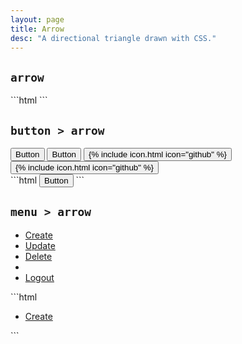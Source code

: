 ```yaml
---
layout: page
title: Arrow
desc: "A directional triangle drawn with CSS."
---
```


## `arrow`

<div class="demo grid grid_md">
  <div class="demo__render grid__item">
    <span class="arrow"></span>
    <span class="arrow arrow_up"></span>
    <span class="arrow arrow_left"></span>
    <span class="arrow arrow_right"></span>
  </div><!-- .demo__render -->
  <div class="grid__item">
  <div class="demo__code" markdown="1">
```html
<span class="arrow"></span>
<span class="arrow arrow_up"></span>
<span class="arrow arrow_left"></span>
<span class="arrow arrow_right"></span>
```
  </div>
  </div>
</div>

## `button > arrow`

<div class="demo grid grid_md">
  <div class="demo__render grid__item">
    <button class="button button_color_primary">
      <span>Button</span>
      <span class="arrow"></span>
    </button>
    <button class="button button_outline_dark">
      <span class="arrow arrow_up"></span>
      <span>Button</span>
    </button>
    <button class="button button_color_primary">
      {% include icon.html icon="github" %}
      <span class="arrow arrow_right"></span>
    </button>
    <button class="button button_outline_dark">
      <span class="arrow arrow_left"></span>
      {% include icon.html icon="github" %}
    </button>
  </div><!-- .demo__render -->
  <div class="grid__item size_6">
  <div class="demo__code" markdown="1">
```html
<button class="button">
  <span>Button</span>
  <span class="arrow"></span>
</button>
```
  </div>
  </div>
</div>

## `menu > arrow`

<div class="demo grid grid_md">
  <div class="demo__render grid__item">
    <ul class="menu">
      <li class="menu__item">
        <a class="menu__link" href="#">
          <span>Create</span>
          <span class="arrow"></span>
        </a>
      </li>
      <li class="menu__item">
        <a class="menu__link is-active" href="#">
          <span class="arrow arrow_up"></span>
          <span>Update</span>
        </a>
      </li>
      <li class="menu__item">
        <a class="menu__link is-disabled" href="#">
          <span>Delete</span>
          <span class="arrow arrow_right"></span>
        </a>
      </li>
      <li class="menu__sep"></li>
      <li class="menu__item">
        <a class="menu__link" href="#">
          <span class="arrow arrow_left"></span>
          <span>Logout</span>
        </a>
      </li>
    </ul>
  </div><!-- .demo__render -->
  <div class="grid__item size_6">
  <div class="demo__code" markdown="1">
```html
<ul class="menu">
  <li class="menu__item">
    <a class="menu__link" href="#">
      <span>Create</span>
      <span class="arrow"></span>
    </a>
  </li>
</ul>
```
  </div>
  </div>
</div>
